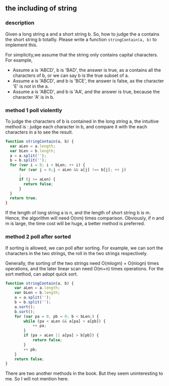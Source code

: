 ##  the including of string

### description

Given a long string a and a short string b. So, how to judge the a contains the short string b totallly. Please write a function `stringContain(a, b)` to implement this.

For simplicity,we assume that the string only contains capital characters. For example,

* Assume a is 'ABCD', b is 'BAD', the answer is true, as a contains all the characters of b, or we can say b is the true subset of a.
* Assume a is 'ABCD', and  b is 'BCE', the answer is false, as the character 'E' is not in the a.
* Assume a is 'ABCD', and b is 'AA', and the answer is true, because the character 'A' is in b.


### method 1 poll violently

To judge the characters of b is contained in the long string a, the intuitive method is : judge each character in b, and compare it with the each characters in a to see the result.

```javascript
function stringContain(a, b) {
  var aLen = a.length;
  var bLen = b.length;
  a = a.split('');
  b = b.split('');
  for (var i = 0; i < bLen; ++ i) {
      for (var j = 0;j < aLen && a[j] !== b[j]; ++ j)
      ;
      if (j >= aLen) {
        return false;
      }
  }
  return true;
}
```

If the length of long string a is n, and the length of short string b is m. Hence, the algorithm will need O(nm) times comparison. Obviously, if n and m is large, the time cost will be huge, a better method is preferred.



### method 2 poll after sorted 

If sorting is allowed, we can poll after sorting. For example, we can sort the characters in the two strings, the roll in the two strings respectively.

Generally, the sorting of the two strings need O(mlogm) + O(nlogn) times operations, and the later linear scan need O(m+n) times operations. For the sort method, can adopt quick sort.

```javascript
function stringContain(a, b) {
	var aLen = a.length;
	var bLen = b.length;
	a = a.split('');
	b = b.split('');
	a.sort();
	b.sort();
	for (var pa = 0, pb = 0; b < bLen;) {
		while (pa < aLen && a[pa] < a[pb]) {
			++ pa;
		}
		if (pa > aLen || a[pa] > b[pb]) {
			return false;
		}
		++ pb;
	}
	return false;
}
```



There are two another methods in the book. But they seem uninteresting to me. So I will not mention here.

